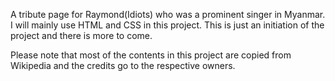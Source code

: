 A tribute page for Raymond(Idiots) who was a prominent singer in Myanmar. I will mainly use HTML and CSS in this project. This is just an initiation of the project and there is more to come.

Please note that most of the contents in this project are copied from Wikipedia and the credits go to the respective owners.

